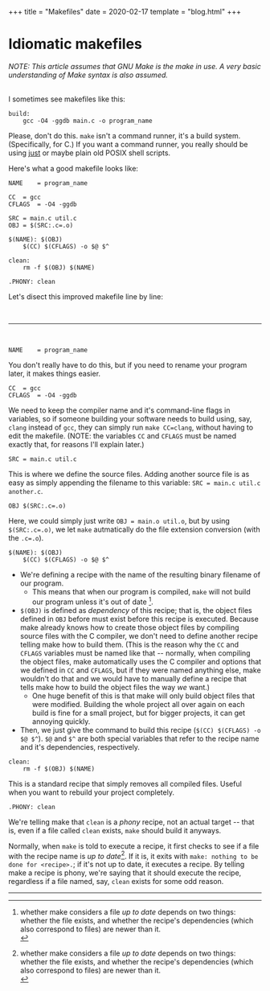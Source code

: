 +++
title = "Makefiles"
date = 2020-02-17
template = "blog.html"
+++


# Idiomatic makefiles

*NOTE: This article assumes that GNU Make is the make in use. A very basic understanding
of Make syntax is also assumed.*

<br>
I sometimes see makefiles like this:

```
build:
	gcc -O4 -ggdb main.c -o program_name
```

Please, don't do this. `make` isn't a command runner, it's a build system.
(Specifically, for C.) If you want a command runner, you really should be
using [just](https://github.com/casey/just) or maybe plain old POSIX shell
scripts.

Here's what a good makefile looks like: <br>

```
NAME	= program_name

CC	= gcc
CFLAGS	= -O4 -ggdb

SRC	= main.c util.c
OBJ	= $(SRC:.c=.o)

$(NAME): $(OBJ)
	$(CC) $(CFLAGS) -o $@ $^

clean:
	rm -f $(OBJ) $(NAME)

.PHONY: clean
```

Let's disect this improved makefile line by line:

<br><hr><br>

```
NAME	= program_name
```

You don't really have to do this, but if you need to rename your program
later, it makes things easier.


```
CC	= gcc
CFLAGS	= -O4 -ggdb
```

We need to keep the compiler name and it's command-line flags in variables,
so if someone building your software needs to build using, say, `clang`
instead of `gcc`, they can simply run `make CC=clang`, without having to edit the
makefile. (NOTE: the variables `CC` and `CFLAGS` must be named exactly that,
for reasons I'll explain later.)

```
SRC	= main.c util.c
```

This is where we define the source files. Adding another source file is as easy
as simply appending the filename to this variable: `SRC = main.c util.c another.c`.

```
OBJ	$(SRC:.c=.o)
```

Here, we could simply just write `OBJ = main.o util.o`, but by using `$(SRC:.c=.o)`,
we let `make` autmatically do the file extension conversion (with the `.c=.o`).


```
$(NAME): $(OBJ)
	$(CC) $(CFLAGS) -o $@ $^
```

- We're defining a recipe with the name of the resulting binary filename of our program.
  - This means that when our program is compiled, `make` will not build our program unless
    it's out of date [^1].
- `$(OBJ)` is defined as *dependency* of this recipe; that is, the object files defined in `OBJ`
  before must exist before this recipe is executed. Because make already knows how to create
  those object files by compiling source files with the C compiler, we don't need to define
  another recipe telling make how to build them. (This is the reason why the `CC` and `CFLAGS`
  variables must be named like that -- normally, when compiling the object files, make automatically
  uses the C compiler and options that we defined in `CC` and `CFLAGS`, but if they were named anything
  else, make wouldn't do that and we would have to manually define a recipe that tells make
  how to build the object files the way *we* want.)
  - One huge benefit of this is that make will only build object files that were modified. Building
    the whole project all over again on each build is fine for a small project, but for bigger projects,
    it can get annoying quickly.
- Then, we just give the command to build this recipe (`$(CC) $(CFLAGS) -o $@ $^`). `$@` and `$^`
  are both special variables that refer to the recipe name and it's dependencies, respectively.

```
clean:
	rm -f $(OBJ) $(NAME)
```

This is a standard recipe that simply removes all compiled files. Useful when you want to
rebuild your project completely.

```
.PHONY: clean
```

We're telling make that `clean` is a *phony* recipe, not an actual target -- that is, even
if a file called `clean` exists, `make` should build it anyways.

Normally, when `make` is told to execute a recipe, it first checks to see if a file with
the recipe name is *up to date*[^1]. If it is, it exits with `make: nothing to be done for <recipe>.`;
if it's not up to date, it executes a recipe. By telling make a recipe is phony, we're saying
that it should execute the recipe, regardless if a file named, say, `clean` exists for some odd reason.


<hr>

[^1]: whether make considers a file *up to date* depends on two things: whether the file exists,
and whether the recipe's dependencies (which also correspond to files) are newer than it.<br>
